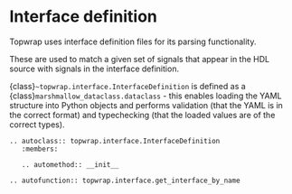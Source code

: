 # Interface definition

Topwrap uses interface definition files for its parsing functionality.

These are used to match a given set of signals that appear in the HDL source with signals in the interface definition.

{class}`~topwrap.interface.InterfaceDefinition` is defined as a {class}`marshmallow_dataclass.dataclass` - this enables loading the YAML structure into Python objects and performs validation (that the YAML is in the correct format) and typechecking (that the loaded values are of the correct types).

```{eval-rst}
.. autoclass:: topwrap.interface.InterfaceDefinition
   :members:

   .. automethod:: __init__
```

```{eval-rst}
.. autofunction:: topwrap.interface.get_interface_by_name
```
